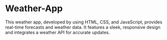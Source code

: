 # Weather-App
This weather app, developed by  using HTML, CSS, and JavaScript, provides real-time forecasts and weather data. It features a sleek, responsive design and integrates a weather API for accurate updates.
